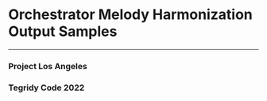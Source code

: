 # Orchestrator Melody Harmonization Output Samples

***

### Project Los Angeles
### Tegridy Code 2022
